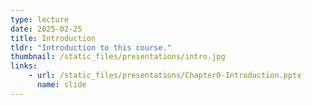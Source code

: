 ```yaml
---
type: lecture
date: 2025-02-25
title: Introduction
tldr: "Introduction to this course."
thumbnail: /static_files/presentations/intro.jpg
links:
    - url: /static_files/presentations/Chapter0-Introduction.pptx
      name: slide
---
```

